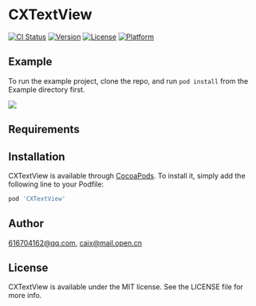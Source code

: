 # CXTextView

[![CI Status](https://img.shields.io/travis/616704162@qq.com/CXTextView.svg?style=flat)](https://travis-ci.org/616704162@qq.com/CXTextView)
[![Version](https://img.shields.io/cocoapods/v/CXTextView.svg?style=flat)](https://cocoapods.org/pods/CXTextView)
[![License](https://img.shields.io/cocoapods/l/CXTextView.svg?style=flat)](https://cocoapods.org/pods/CXTextView)
[![Platform](https://img.shields.io/cocoapods/p/CXTextView.svg?style=flat)](https://cocoapods.org/pods/CXTextView)

## Example

To run the example project, clone the repo, and run `pod install` from the Example directory first.

![](https://upload-images.jianshu.io/upload_images/1767433-7e4921c0301e5480.gif?imageMogr2/auto-orient/strip)

## Requirements

## Installation

CXTextView is available through [CocoaPods](https://cocoapods.org). To install
it, simply add the following line to your Podfile:

```ruby
pod 'CXTextView'
```

## Author

616704162@qq.com, caix@mail.open.cn

## License

CXTextView is available under the MIT license. See the LICENSE file for more info.
